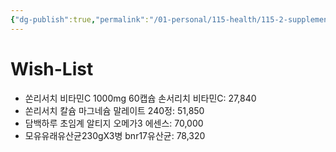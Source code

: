 ```yaml
---
{"dg-publish":true,"permalink":"/01-personal/115-health/115-2-supplements/115-2-supplements/","dgHomeLink":true,"dgPassFrontmatter":false}
---
```


# Wish-List
- 쏜리서치 비타민C 1000mg 60캡슙 손서리치 비타민C: 27,840
- 쏜리서치 칼슘 마그네슘 말레이트 240정: 51,850
- 담백하루 초임계 알티지 오메가3 에센스: 70,000
- 모유유래유산균230gX3병 bnr17유산균: 78,320

